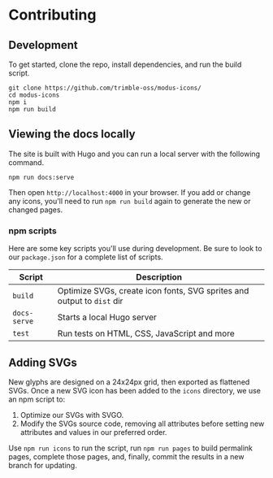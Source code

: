 # Contributing

## Development

To get started, clone the repo, install dependencies, and run the build script.

```shell
git clone https://github.com/trimble-oss/modus-icons/
cd modus-icons
npm i
npm run build
```

## Viewing the docs locally

The site is built with Hugo and you can run a local server with the following command.

```shell
npm run docs:serve
```

Then open `http://localhost:4000` in your browser. If you add or change any icons, you'll need to run `npm run build` again to generate the new or changed pages.

### npm scripts

Here are some key scripts you'll use during development. Be sure to look to our `package.json` for a complete list of scripts.

| Script       | Description                                                            |
| ------------ | ---------------------------------------------------------------------- |
| `build`      | Optimize SVGs, create icon fonts, SVG sprites and output to `dist` dir |
| `docs-serve` | Starts a local Hugo server                                             |
| `test `      | Run tests on HTML, CSS, JavaScript and more                            |

## Adding SVGs

New glyphs are designed on a 24x24px grid, then exported as flattened SVGs. Once a new SVG icon has been added to the `icons` directory, we use an npm script to:

1. Optimize our SVGs with SVGO.
2. Modify the SVGs source code, removing all attributes before setting new attributes and values in our preferred order.

Use `npm run icons` to run the script, run `npm run pages` to build permalink pages, complete those pages, and, finally, commit the results in a new branch for updating.


